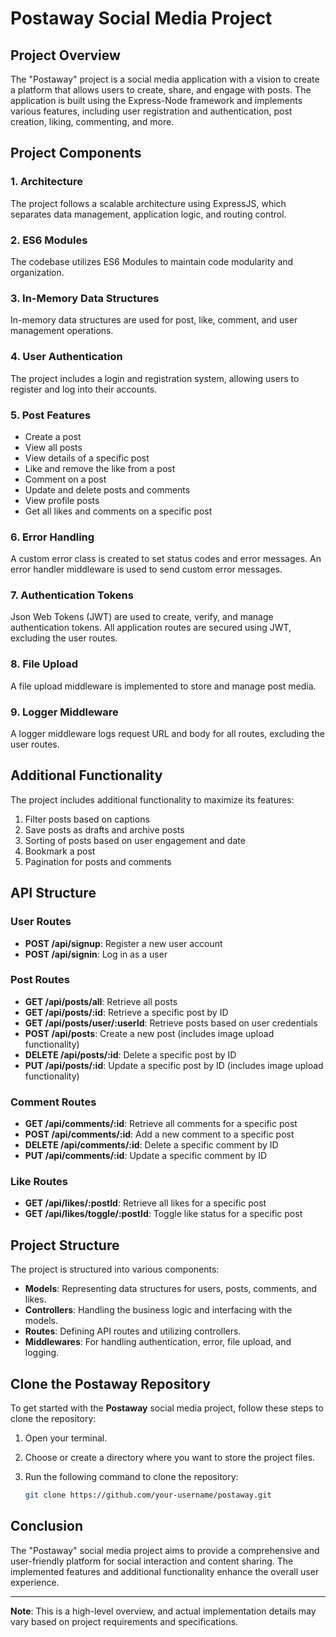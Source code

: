 # Postaway Social Media Project

## Project Overview

The "Postaway" project is a social media application with a vision to create a platform that allows users to create, share, and engage with posts. The application is built using the Express-Node framework and implements various features, including user registration and authentication, post creation, liking, commenting, and more.

## Project Components

### 1. Architecture

The project follows a scalable architecture using ExpressJS, which separates data management, application logic, and routing control.

### 2. ES6 Modules

The codebase utilizes ES6 Modules to maintain code modularity and organization.

### 3. In-Memory Data Structures

In-memory data structures are used for post, like, comment, and user management operations.

### 4. User Authentication

The project includes a login and registration system, allowing users to register and log into their accounts.

### 5. Post Features

- Create a post
- View all posts
- View details of a specific post
- Like and remove the like from a post
- Comment on a post
- Update and delete posts and comments
- View profile posts
- Get all likes and comments on a specific post

### 6. Error Handling

A custom error class is created to set status codes and error messages. An error handler middleware is used to send custom error messages.

### 7. Authentication Tokens

Json Web Tokens (JWT) are used to create, verify, and manage authentication tokens. All application routes are secured using JWT, excluding the user routes.

### 8. File Upload

A file upload middleware is implemented to store and manage post media.

### 9. Logger Middleware

A logger middleware logs request URL and body for all routes, excluding the user routes.

## Additional Functionality

The project includes additional functionality to maximize its features:

1. Filter posts based on captions
2. Save posts as drafts and archive posts
3. Sorting of posts based on user engagement and date
4. Bookmark a post
5. Pagination for posts and comments

## API Structure

### User Routes

- **POST /api/signup**: Register a new user account
- **POST /api/signin**: Log in as a user

### Post Routes

- **GET /api/posts/all**: Retrieve all posts
- **GET /api/posts/:id**: Retrieve a specific post by ID
- **GET /api/posts/user/:userId**: Retrieve posts based on user credentials
- **POST /api/posts**: Create a new post (includes image upload functionality)
- **DELETE /api/posts/:id**: Delete a specific post by ID
- **PUT /api/posts/:id**: Update a specific post by ID (includes image upload functionality)

### Comment Routes

- **GET /api/comments/:id**: Retrieve all comments for a specific post
- **POST /api/comments/:id**: Add a new comment to a specific post
- **DELETE /api/comments/:id**: Delete a specific comment by ID
- **PUT /api/comments/:id**: Update a specific comment by ID

### Like Routes

- **GET /api/likes/:postId**: Retrieve all likes for a specific post
- **GET /api/likes/toggle/:postId**: Toggle like status for a specific post

## Project Structure

The project is structured into various components:

- **Models**: Representing data structures for users, posts, comments, and likes.
- **Controllers**: Handling the business logic and interfacing with the models.
- **Routes**: Defining API routes and utilizing controllers.
- **Middlewares**: For handling authentication, error, file upload, and logging.


## Clone the Postaway Repository

To get started with the **Postaway** social media project, follow these steps to clone the repository:

1. Open your terminal.

2. Choose or create a directory where you want to store the project files.

3. Run the following command to clone the repository:

   ```bash
   git clone https://github.com/your-username/postaway.git


## Conclusion

The "Postaway" social media project aims to provide a comprehensive and user-friendly platform for social interaction and content sharing. The implemented features and additional functionality enhance the overall user experience.

---

**Note**: This is a high-level overview, and actual implementation details may vary based on project requirements and specifications.
